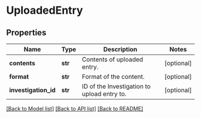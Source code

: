 # UploadedEntry

## Properties
Name | Type | Description | Notes
------------ | ------------- | ------------- | -------------
**contents** | **str** | Contents of uploaded entry. | [optional] 
**format** | **str** | Format of the content. | [optional] 
**investigation_id** | **str** | ID of the Investigation to upload entry to. | [optional] 

[[Back to Model list]](../README.md#documentation-for-models) [[Back to API list]](../README.md#documentation-for-api-endpoints) [[Back to README]](../README.md)


